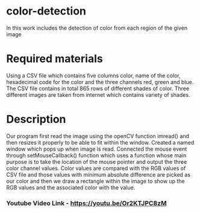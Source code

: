 # color-detection
In this work includes the detection of color from each region of the given image

# Required materials 
Using a CSV file which contains five columns color, name of the color, hexadecimal code for the color and the three channels red, green and blue. The CSV file contains in total 865 rows of different shades of color. Three different images are taken from internet which contains variety of shades. 

# Description
Our program first read the image using the openCV function imread() and then resizes it properly to be able to fit within the window. Created a named window which pops up when image is read. Connected the mouse event through setMouseCallback() function which uses a function whose main purpose is to take the location of the mouse pointer and output the three color channel values. Color values are compared with the RGB values of CSV file and those values with minimum absolute difference are picked as our color and then we draw a rectangle within the image to show up the RGB values and the associated color with the value.

### Youtube Video Link - https://youtu.be/Or2KTJPC8zM
